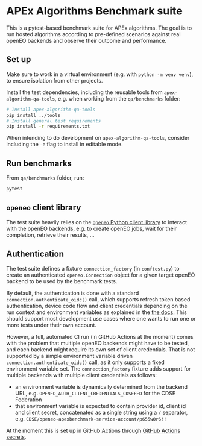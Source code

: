 
# APEx Algorithms Benchmark suite

This is a pytest-based benchmark suite for APEx algorithms.
The goal is to run hosted algorithms according to pre-defined scenarios
against real openEO backends and observe their outcome and performance.


## Set up

Make sure to work in a virtual environment
(e.g. with `python -m venv venv`),
to ensure isolation from other projects.

Install the test dependencies, including the reusable tools from `apex-algorithm-qa-tools`,
e.g. when working from the `qa/benchmarks` folder:

```bash
# Install apex-algorithm-qa-tools
pip install ../tools
# Install general test requirements
pip install -r requirements.txt
```

When intending to do development on `apex-algorithm-qa-tools`,
consider including the `-e` flag to install in editable mode.

## Run benchmarks

From `qa/benchmarks` folder, run:

```bash
pytest
```

## `openeo` client library

The test suite heavily relies on the
[`openeo` Python client library](https://open-eo.github.io/openeo-python-client/)
to interact with the openEO backends, e.g. to create openEO jobs,
wait for their completion, retrieve their results, ...


## Authentication

The test suite defines a fixture `connection_factory` (in `conftest.py`)
to create an authenticated `openeo.Connection` object for a given
target openEO backend to be used by the benchmark tests.

By default, the authentication is done with a standard
`connection.authenticate_oidc()` call, which supports
refresh token based authentication, device code flow and client credentials
depending on the run context and environment variables as explained
in the [the docs](https://open-eo.github.io/openeo-python-client/auth.html#oidc-authentication-dynamic-method-selection).
This should support most development use cases where
one wants to run one or more tests under their own account.

However, a full, automated CI run (in GitHub Actions at the moment)
comes with the problem that multiple openEO backends might have to be tested,
and each backend might require its own set of client credentials.
That is not supported by a simple environment variable driven
`connection.authenticate_oidc()` call,
as it only supports a fixed environment variable set.
The `connection_factory` fixture adds support for multiple backends
with multiple client credentials as follows:
- an environment variable is dynamically determined from the backend URL,
  e.g. `OPENEO_AUTH_CLIENT_CREDENTIALS_CDSEFED` for the CDSE Federation
- that environment variable is expected to contain provider id,
  client id and client   secret, concatenated as a single string
  using a `/` separator,
  e.g. `CDSE/openeo-apexbenchmark-service-account/p655w0r6!!`

At the moment this is set up in GitHub Actions through
[GitHub Actions secrets](https://docs.github.com/en/actions/security-guides/using-secrets-in-github-actions).
